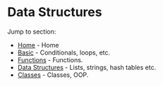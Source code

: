 # Data Structures

Jump to section:
- [Home](./language_comparison.md) - Home 
- [Basic](./basic.md) - Conditionals, loops, etc.
- [Functions](./functions.md) - Functions.
- [Data Structures](./data_structures.md) - Lists, strings, hash tables etc. 
- [Classes](./classes.md) - Classes, OOP.
